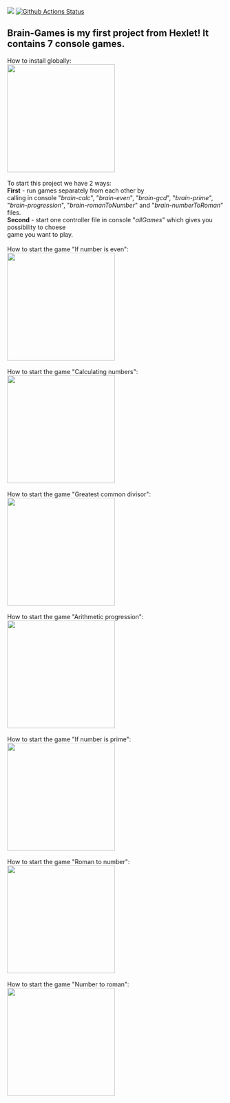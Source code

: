 <a href="https://codeclimate.com/github/BotServicePro/php-project-lvl1/maintainability"><img src="https://api.codeclimate.com/v1/badges/a383ef57cb13153da7d2/maintainability" /></a>
[![Github Actions Status](https://github.com/BotServicePro/php-project-lvl1/workflows/PHP%20CI/badge.svg)](https://github.com/BotServicePro/php-project-lvl1/actions)

## Brain-Games is my first project from Hexlet! It contains 7 console games.
How to install globally:
<br>
<a href="https://asciinema.org/a/357779?autoplay=1"><img src="https://asciinema.org/a/357779.png" width="250"/></a>
<br>
<br>
To start this project we have 2 ways: 
<br>
<b>First</b> - run games separately from each other by 
<br>
calling in console "<i>brain-calc</i>", "<i>brain-even</i>", "<i>brain-gcd</i>", "<i>brain-prime</i>",
<br>
"<i>brain-progression</i>", "<i>brain-romanToNumber</i>" and "<i>brain-numberToRoman</i>" files.
<br>
<b>Second</b> - start one controller file in console "<i>allGames</i>" which gives you possibility to choese
<br>
game you want to play.
<br>
<br>
How to start the game "If number is even":
<br>
<a href="https://asciinema.org/a/357547?autoplay=1"><img src="https://asciinema.org/a/357547.png" width="250"/></a>
<br>
<br>
How to start the game "Calculating numbers":
<br>
<a href="https://asciinema.org/a/357546?autoplay=1"><img src="https://asciinema.org/a/357546.png" width="250"/></a>
<br>
<br>
How to start the game "Greatest common divisor":
<br>
<a href="https://asciinema.org/a/357548?autoplay=1"><img src="https://asciinema.org/a/357548.png" width="250"/></a>
<br>
<br>
How to start the game "Arithmetic progression":
<br>
<a href="https://asciinema.org/a/357550?autoplay=1"><img src="https://asciinema.org/a/357550.png" width="250"/></a>
<br>
<br>
How to start the game "If number is prime":
<br>
<a href="https://asciinema.org/a/357549?autoplay=1"><img src="https://asciinema.org/a/357549.png" width="250"/></a>
<br>
<br>
How to start the game "Roman to number":
<br>
<a href="https://asciinema.org/a/362713?autoplay=1"><img src="https://asciinema.org/a/362713.png" width="250"/></a>
<br>
<br>
How to start the game "Number to roman":
<br>
<a href="https://asciinema.org/a/362721?autoplay=1"><img src="https://asciinema.org/a/362721.png" width="250"/></a>
